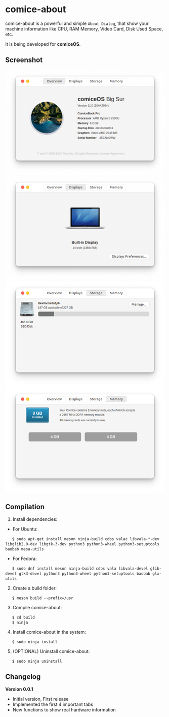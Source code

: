 # comice-about

comice-about is a powerful and simple `About Dialog`, that show your machine information like CPU, RAM Memory, Video Card, Disk Used Space, etc.

It is being developed for **comiceOS**.

## Screenshot
![Overview](https://raw.githubusercontent.com/libredeb/comice-about/master/screenshots/overview.png)
![Displays](https://raw.githubusercontent.com/libredeb/comice-about/master/screenshots/displays.png)
![Storage](https://raw.githubusercontent.com/libredeb/comice-about/master/screenshots/storage.png)
![Memory](https://raw.githubusercontent.com/libredeb/comice-about/master/screenshots/memory.png)


## Compilation

   1. Install dependencies:
   * For Ubuntu:
   ```
      $ sudo apt-get install meson ninja-build cdbs valac libvala-*-dev libglib2.0-dev libgtk-3-dev python3 python3-wheel python3-setuptools baobab mesa-utils
   ```
   * For Fedora:
   ```
      $ sudo dnf install meson ninja-build cdbs vala libvala-devel glib-devel gtk3-devel python3 python3-wheel python3-setuptools baobab glx-utils
   ```
   2. Create a build folder:
   ```
      $ meson build --prefix=/usr
   ```
   3. Compile comice-about:
   ```
      $ cd build
      $ ninja
   ```
   4. Install comice-about in the system:
   ```
      $ sudo ninja install
   ```
   5. (OPTIONAL) Uninstall comice-about:
   ```
      $ sudo ninja uninstall
   ```


## Changelog
**Version 0.0.1**
* Initial version, First release
* Implemented the first 4 important tabs
* New functions to show real hardware information

